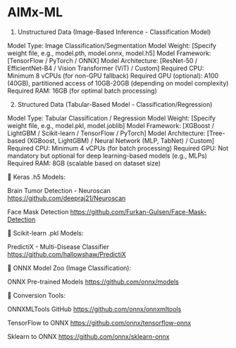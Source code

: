 # AIMx-ML

1. Unstructured Data (Image-Based Inference - Classification Model)

Model Type: Image Classification/Segmentation
Model Weight: [Specify weight file, e.g., model.pth, model.onnx, model.h5]
Model Framework: [TensorFlow / PyTorch / ONNX]
Model Architecture: [ResNet-50 / EfficientNet-B4 / Vision Transformer (ViT) / Custom]
Required CPU: Minimum 8 vCPUs (for non-GPU fallback)
Required GPU (optional): A100 (40GB), partitioned access of 10GB-20GB (depending on model complexity)
Required RAM: 16GB (for optimal batch processing)

2. Structured Data (Tabular-Based Model - Classification/Regression)

Model Type: Tabular Classification / Regression
Model Weight: [Specify weight file, e.g., model.pkl, model.joblib]
Model Framework: [XGBoost / LightGBM / Scikit-learn / TensorFlow / PyTorch]
Model Architecture: [Tree-based (XGBoost, LightGBM) / Neural Network (MLP, TabNet) / Custom]
Required CPU: Minimum 4 vCPUs (for batch processing)
Required GPU: Not mandatory but optional for deep learning-based models (e.g., MLPs)
Required RAM: 8GB (scalable based on dataset size)

🔹 Keras .h5 Models:

Brain Tumor Detection - Neuroscan
https://github.com/deepraj21/Neuroscan

Face Mask Detection
https://github.com/Furkan-Gulsen/Face-Mask-Detection

🔹 Scikit-learn .pkl Models:

PredictiX - Multi-Disease Classifier
https://github.com/hallowshaw/PredictiX

🔹 ONNX Model Zoo (Image Classification):

ONNX Pre-trained Models
https://github.com/onnx/models

🔹 Conversion Tools:

ONNXMLTools GitHub
https://github.com/onnx/onnxmltools

TensorFlow to ONNX
https://github.com/onnx/tensorflow-onnx

Sklearn to ONNX
https://github.com/onnx/sklearn-onnx
